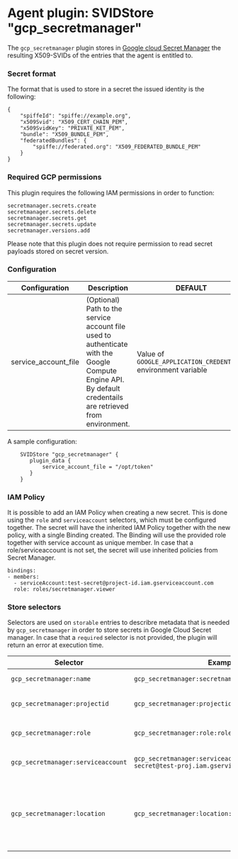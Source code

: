 # Agent plugin: SVIDStore "gcp_secretmanager"

The `gcp_secretmanager` plugin stores in [Google cloud Secret Manager](https://cloud.google.com/secret-manager) the resulting X509-SVIDs of the entries that the agent is entitled to. 

### Secret format

The format that is used to store in a secret the issued identity is the following:

```
{
	"spiffeId": "spiffe://example.org",
	"x509Svid": "X509_CERT_CHAIN_PEM",
	"x509SvidKey": "PRIVATE_KET_PEM",
	"bundle": "X509_BUNDLE_PEM",
	"federatedBundles": {
		"spiffe://federated.org": "X509_FEDERATED_BUNDLE_PEM"
	}
}
```

### Required GCP permissions

This plugin requires the following IAM permissions in order to function:
```
secretmanager.secrets.create
secretmanager.secrets.delete
secretmanager.secrets.get
secretmanager.secrets.update
secretmanager.versions.add
```
Please note that this plugin does not require permission to read secret payloads stored on secret version.

### Configuration

| Configuration        | Description | DEFAULT        | 
| -------------------- | ----------- | -------------- | 
| service_account_file | (Optional) Path to the service account file used to authenticate with the Google Compute Engine API. By default credentails are retrieved from environment. | Value of `GOOGLE_APPLICATION_CREDENTIALS ` environment variable | 

A sample configuration:

```
    SVIDStore "gcp_secretmanager" {
       plugin_data {
           service_account_file = "/opt/token"
       }
    }
```

### IAM Policy

It is possible to add an IAM Policy when creating a new secret. This is done using the `role` and `serviceaccount` selectors, which must be configured together.
The secret will have the inherited IAM Policy together with the new policy, with a single Binding created. The Binding will use the provided role together with service account as unique member.
In case that a role/serviceaccount is not set, the secret will use inherited policies from Secret Manager.

```
bindings:
- members:
  - serviceAccount:test-secret@project-id.iam.gserviceaccount.com
  role: roles/secretmanager.viewer
```

### Store selectors

Selectors are used on `storable` entries to describre metadata that is needed by `gcp_secretmanager` in order to store secrets in Google Cloud Secret manager. In case that a `required` selector is not provided, the plugin will return an error at execution time. 

| Selector                      | Example                                    | Required | Description                                    |
| ----------------------------- | ------------------------------------------ | -------- | --------------------------------------------   |
| `gcp_secretmanager:name`      | `gcp_secretmanager:secretname:some-name`   | x        | The secret name where SVID will be stored      |
| `gcp_secretmanager:projectid` | `gcp_secretmanager:projectid:some-project` | x        | The Google Cloud project ID which the plugin will use Secret Manager |
| `gcp_secretmanager:role`     | `gcp_secretmanager:role:roles/secretmanager.viewer` | -        | The Google Cloud role id for IAM policy (serviceaccount required when set) |
| `gcp_secretmanager:serviceaccount` | `gcp_secretmanager:serviceaccount:test-secret@test-proj.iam.gserviceaccount.com` | -        | The Google Cloud Service account for IAM policy (role required when set) |
| `gcp_secretmanager:location` | `gcp_secretmanager:location:europe-north1` | -        | The location into which you want to replicate the created secret if organizational policies prohibit 'global'. Can be specified multiple times. Available locations can be found at https://cloud.google.com/secret-manager/docs/locations |

